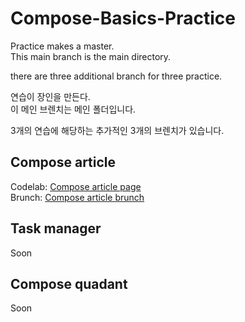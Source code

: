 # Compose-Basics-Practice

Practice makes a master.   
This main branch is the main directory.

there are three additional branch for three practice.


연습이 장인을 만든다.   
이 메인 브렌치는 메인 폴더입니다.

3개의 연습에 해당하는 추가적인 3개의 브렌치가 있습니다.

## Compose article
Codelab: [Compose article page](https://developer.android.com/codelabs/basic-android-kotlin-compose-composables-practice-problems?continue=https%3A%2F%2Fdeveloper.android.com%2Fcourses%2Fpathways%2Fandroid-basics-compose-unit-1-pathway-3%23codelab-https%3A%2F%2Fdeveloper.android.com%2Fcodelabs%2Fbasic-android-kotlin-compose-composables-practice-problems#1)   
Brunch: [Compose article brunch](https://github.com/shwoghk14/Compose-Basics-Practice/tree/compose-article)
## Task manager
Soon

## Compose quadant
Soon


